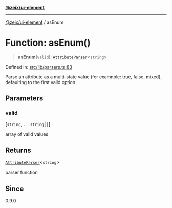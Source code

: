 [**@zeix/ui-element**](../README.md)

***

[@zeix/ui-element](../globals.md) / asEnum

# Function: asEnum()

> **asEnum**(`valid`): [`AttributeParser`](../type-aliases/AttributeParser.md)\<`string`\>

Defined in: [src/lib/parsers.ts:83](https://github.com/zeixcom/ui-element/blob/f80be4b02c5d1c80817271ddf0fad982e43ad03e/src/lib/parsers.ts#L83)

Parse an attribute as a multi-state value (for examnple: true, false, mixed), defaulting to the first valid option

## Parameters

### valid

\[`string`, `...string[]`\]

array of valid values

## Returns

[`AttributeParser`](../type-aliases/AttributeParser.md)\<`string`\>

parser function

## Since

0.9.0

